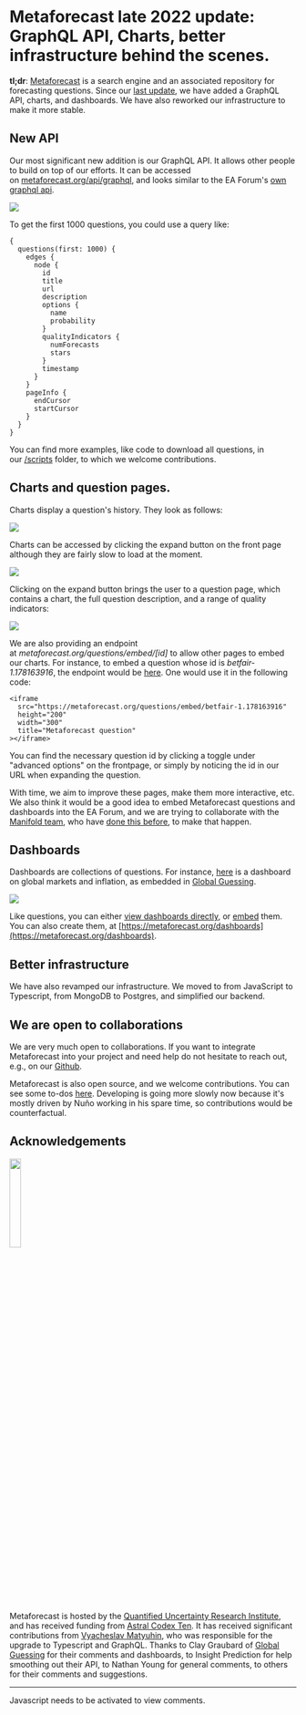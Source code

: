 Metaforecast late 2022 update: GraphQL API, Charts, better infrastructure behind the scenes.
==============

**tl;dr**: [Metaforecast](https://metaforecast.org/) is a search engine and an associated repository for forecasting questions. Since our [last update](https://metaforecast.substack.com/p/metaforecast-update-better-search), we have added a GraphQL API, charts, and dashboards. We have also reworked our infrastructure to make it more stable. 

## New API

Our most significant new addition is our GraphQL API. It allows other people to build on top of our efforts. It can be accessed on [metaforecast.org/api/graphql](https://metaforecast.org/api/graphql), and looks similar to the EA Forum's [own graphql api](https://forum.effectivealtruism.org/graphiql).<p><img src="https://images.nunosempere.com/blog/2022/11/04/metaforecast-late-2022-update/graphql.png" class='.img-medium-center'></p>

To get the first 1000 questions, you could use a query like: 

```
{
  questions(first: 1000) {
    edges {
      node {
        id
        title
        url
        description
        options {
          name
          probability
        }
        qualityIndicators {
          numForecasts
          stars
        }
        timestamp
      }
    }
    pageInfo {
      endCursor
      startCursor
    }
  }
}
```

You can find more examples, like code to download all questions, in our [/scripts](https://github.com/quantified-uncertainty/metaforecast/tree/master/scripts) folder, to which we welcome contributions.

## Charts and question pages.

Charts display a question's history. They look as follows:

<img src="https://images.nunosempere.com/blog/2022/11/04/metaforecast-late-2022-update/question-graph.png" class='.img-medium-center'>

Charts can be accessed by clicking the expand button on the front page although they are fairly slow to load at the moment.

<img src="https://images.nunosempere.com/blog/2022/11/04/metaforecast-late-2022-update/expand-button.png" class='.img-medium-center'>

Clicking on the expand button brings the user to a question page, which contains a chart, the full question description, and a range of quality indicators:

<img src="https://images.nunosempere.com/blog/2022/11/04/metaforecast-late-2022-update/question-page.png" class='.img-medium-center'>

We are also providing an endpoint at _metaforecast.org/questions/embed/\[id\]_ to allow other pages to embed our charts. For instance, to embed a question whose id is _betfair-1.178163916_, the endpoint would be [here](https://metaforecast.org/questions/embed/betfair-1.178163916). One would use it in the following code: 

```
<iframe 
  src="https://metaforecast.org/questions/embed/betfair-1.178163916" 
  height="200"
  width="300" 
  title="Metaforecast question"
></iframe>
```

You can find the necessary question id by clicking a toggle under "advanced options" on the frontpage, or simply by noticing the id in our URL when expanding the question.

With time, we aim to improve these pages, make them more interactive, etc. We also think it would be a good idea to embed Metaforecast questions and dashboards into the EA Forum, and we are trying to collaborate with the [Manifold team](https://github.com/ForumMagnum/ForumMagnum/pull/6015), who have [done this before](https://github.com/ForumMagnum/ForumMagnum/pull/4907), to make that happen. 

## Dashboards

Dashboards are collections of questions. For instance, [here](https://metaforecast.org/dashboards/view/561472e0d2?numCols=2) is a dashboard on global markets and inflation, as embedded in [Global Guessing](https://globalguessing.com/russia-ukraine-forecasts/).

<img src="https://images.nunosempere.com/blog/2022/11/04/metaforecast-late-2022-update/dashboard.png" class='.img-medium-center'>

Like questions, you can either [view dashboards directly](http://metaforecast.org/dashboards/view/561472e0d2?numCols=2), or [embed](http://metaforecast.org/dashboards/embed/561472e0d2?numCols=2) them. You can also create them, at [https://metaforecast.org/dashboards](https://metaforecast.org/dashboards).

## Better infrastructure

We have also revamped our infrastructure. We moved to from JavaScript to Typescript, from MongoDB to Postgres, and simplified our backend. 

## We are open to collaborations

We are very much open to collaborations. If you want to integrate Metaforecast into your project and need help do not hesitate to reach out, e.g., on our [Github](https://github.com/quantified-uncertainty/metaforecast/issues). 

Metaforecast is also open source, and we welcome contributions. You can see some to-dos [here](https://github.com/quantified-uncertainty/metaforecast#to-do). Developing is going more slowly now because it's mostly driven by Nuño working in his spare time, so contributions would be counterfactual. 

## Acknowledgements

<p><img src="https://images.nunosempere.com/quri/logo.png" class="img-frontpage-center" style="width: 20%"></p>

Metaforecast is hosted by the [Quantified Uncertainty Research Institute](https://quantifieduncertainty.org/), and has received funding from [Astral Codex Ten](https://astralcodexten.substack.com/p/acx-grants-results). It has received significant contributions from [Vyacheslav Matyuhin](https://berekuk.ru/), who was responsible for the upgrade to Typescript and GraphQL. Thanks to Clay Graubard of [Global Guessing](https://globalguessing.com/) for their comments and dashboards, to Insight Prediction for help smoothing out their API, to Nathan Young for general comments, to others for their comments and suggestions.

---

<p><section id="isso-thread">
  <noscript>Javascript needs to be activated to view comments.</noscript>
</section></p>


